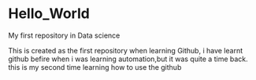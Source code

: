 # Hello_World
My first repository in Data science

This is created as the first repository when learning Github, i have learnt github befire when i was learning automation,but it was quite a time back. this is my second time learning how to use the github
